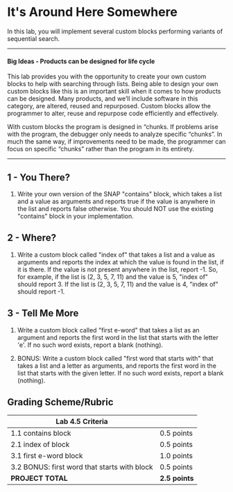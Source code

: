 # It's Around Here Somewhere

In this lab, you will implement several custom blocks performing variants of sequential search.

---

#### Big Ideas - Products can be designed for life cycle

This lab provides you with the opportunity to create your own custom blocks to help with searching through lists. Being able to design your own custom blocks like this is an important skill when it comes to how products can be designed. Many products, and we’ll include software in this category, are altered, reused and repurposed. Custom blocks allow the programmer to alter, reuse and repurpose code efficiently and effectively.

With custom blocks the program is designed in “chunks. If problems arise with the program, the debugger only needs to analyze specific “chunks”. In much the same way, if improvements need to be made, the programmer can focus on specific “chunks” rather than the program in its entirety.

---

## 1 - You There?

1.  Write your own version of the SNAP "contains" block, which takes a list and a value as arguments and reports true if the value is anywhere in the list and reports false otherwise.  You should NOT use the existing "contains" block in your implementation.

## 2 - Where?

1.  Write a custom block called "index of" that takes a list and a value as arguments and reports the index at which the value is found in the list, if it is there.  If the value is not present anywhere in the list, report -1.  So, for example, if the list is (2, 3, 5, 7, 11) and the value is 5, "index of" should report 3.  If the list is (2, 3, 5, 7, 11) and the value is 4, "index of" should report -1.

## 3 - Tell Me More

1.  Write a custom block called "first e-word" that takes a list as an argument and reports the first word in the list that starts with the letter 'e'.  If no such word exists, report a blank (nothing).

2.  BONUS: Write a custom block called "first word that starts with" that takes a list and a letter as arguments, and reports the first word in the list that starts with the given letter.  If no such word exists, report a blank (nothing).

## Grading Scheme/Rubric

| **Lab 4.5 Criteria**                                   |                |
| ------------------------------------------------------ | -------------- |
| 1.1 contains block                                     | 0.5 points     |
| 2.1 index of block                                     | 0.5 points     |
| 3.1 first e-word block                                 | 1.0 points     |
| 3.2 BONUS: first word that starts with block           | 0.5 points     |
| **PROJECT TOTAL**                                      | **2.5 points** |
